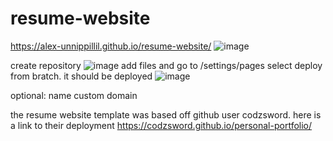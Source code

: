 # resume-website
https://alex-unnippillil.github.io/resume-website/
![image](https://github.com/Alex-Unnippillil/resume-website/assets/24538548/1fb9a07a-11f7-4863-b6f7-54255d046318)

create repository
![image](https://github.com/Alex-Unnippillil/resume-website/assets/24538548/e00528d4-5141-42c0-a7d1-a25d9dd0803b)
add files and go to /settings/pages
select deploy from bratch. it should be deployed
![image](https://github.com/Alex-Unnippillil/resume-website/assets/24538548/e9b3e45b-0ed4-488a-88fc-63bbac6cd286)

optional: name custom domain

the resume website template was based off github user codzsword. here is a link to their deployment https://codzsword.github.io/personal-portfolio/


